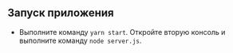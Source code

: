## Запуск приложения
* Выполните команду `yarn start`. Откройте вторую консоль и выполните команду `node server.js`.